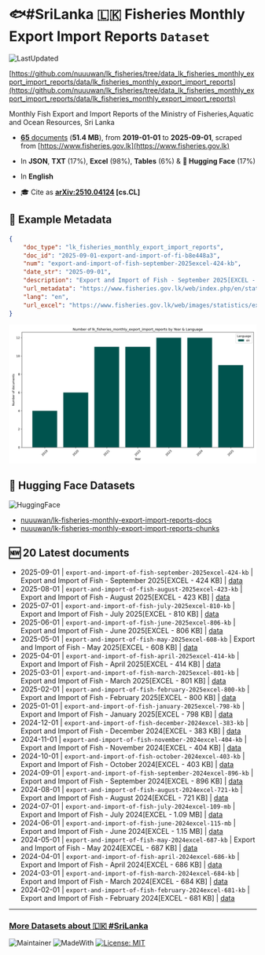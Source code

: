 # 🐟#SriLanka 🇱🇰 Fisheries Monthly Export Import Reports `Dataset`

![LastUpdated](https://img.shields.io/badge/last_updated-2025--10--31_02:06:52-green)

[https://github.com/nuuuwan/lk_fisheries/tree/data_lk_fisheries_monthly_export_import_reports/data/lk_fisheries_monthly_export_import_reports](https://github.com/nuuuwan/lk_fisheries/tree/data_lk_fisheries_monthly_export_import_reports/data/lk_fisheries_monthly_export_import_reports)

Monthly Fish Export and Import Reports of the Ministry of Fisheries,Aquatic and Ocean Resources, Sri Lanka

- [**65** documents](https://github.com/nuuuwan/lk_fisheries/tree/data_lk_fisheries_monthly_export_import_reports/data/lk_fisheries_monthly_export_import_reports) (**51.4 MB**), from **2019-01-01** to **2025-09-01**, scraped from [https://www.fisheries.gov.lk](https://www.fisheries.gov.lk)

- In **JSON**, **TXT** (17%), **Excel** (98%), **Tables** (6%) & **🤗 Hugging Face** (17%)

- In **English**

- 🎓 Cite as **[arXiv:2510.04124](https://arxiv.org/abs/2510.04124) [cs.CL]**

## 📝 Example Metadata

```json
{
    "doc_type": "lk_fisheries_monthly_export_import_reports",
    "doc_id": "2025-09-01-export-and-import-of-fi-b8e448a3",
    "num": "export-and-import-of-fish-september-2025excel-424-kb",
    "date_str": "2025-09-01",
    "description": "Export and Import of Fish - September 2025[EXCEL - 424 KB]",
    "url_metadata": "https://www.fisheries.gov.lk/web/index.php/en/statistics/export-import",
    "lang": "en",
    "url_excel": "https://www.fisheries.gov.lk/web/images/statistics/export/2025/EXPORT_and_IMPORT_REPORT_-_2025_SEPTEMBER_1.xls"
}
```

![Chart](https://raw.githubusercontent.com/nuuuwan/lk_fisheries/refs/heads/data_lk_fisheries_monthly_export_import_reports/data/lk_fisheries_monthly_export_import_reports/docs_by_year_and_lang.png)

## 🤗 Hugging Face Datasets

![HuggingFace](https://img.shields.io/badge/-HuggingFace-FDEE21?style=for-the-badge&logo=HuggingFace)

- [nuuuwan/lk-fisheries-monthly-export-import-reports-docs](https://huggingface.co/datasets/nuuuwan/lk-fisheries-monthly-export-import-reports-docs)
- [nuuuwan/lk-fisheries-monthly-export-import-reports-chunks](https://huggingface.co/datasets/nuuuwan/lk-fisheries-monthly-export-import-reports-chunks)

## 🆕 20 Latest documents

- 2025-09-01 | `export-and-import-of-fish-september-2025excel-424-kb` | Export and Import of Fish - September 2025[EXCEL - 424 KB] | [data](https://github.com/nuuuwan/lk_fisheries/tree/data_lk_fisheries_monthly_export_import_reports/data/lk_fisheries_monthly_export_import_reports/2020s/2025/2025-09-01-export-and-import-of-fi-b8e448a3)
- 2025-08-01 | `export-and-import-of-fish-august-2025excel-423-kb` | Export and Import of Fish - August 2025[EXCEL - 423 KB] | [data](https://github.com/nuuuwan/lk_fisheries/tree/data_lk_fisheries_monthly_export_import_reports/data/lk_fisheries_monthly_export_import_reports/2020s/2025/2025-08-01-export-and-import-of-fi-098e6ee1)
- 2025-07-01 | `export-and-import-of-fish-july-2025excel-810-kb` | Export and Import of Fish - July 2025[EXCEL - 810 KB] | [data](https://github.com/nuuuwan/lk_fisheries/tree/data_lk_fisheries_monthly_export_import_reports/data/lk_fisheries_monthly_export_import_reports/2020s/2025/2025-07-01-export-and-import-of-fi-63875334)
- 2025-06-01 | `export-and-import-of-fish-june-2025excel-806-kb` | Export and Import of Fish - June 2025[EXCEL - 806 KB] | [data](https://github.com/nuuuwan/lk_fisheries/tree/data_lk_fisheries_monthly_export_import_reports/data/lk_fisheries_monthly_export_import_reports/2020s/2025/2025-06-01-export-and-import-of-fi-943170a6)
- 2025-05-01 | `export-and-import-of-fish-may-2025excel-608-kb` | Export and Import of Fish - May 2025[EXCEL - 608 KB] | [data](https://github.com/nuuuwan/lk_fisheries/tree/data_lk_fisheries_monthly_export_import_reports/data/lk_fisheries_monthly_export_import_reports/2020s/2025/2025-05-01-export-and-import-of-fi-009e5847)
- 2025-04-01 | `export-and-import-of-fish-april-2025excel-414-kb` | Export and Import of Fish - April 2025[EXCEL - 414 KB] | [data](https://github.com/nuuuwan/lk_fisheries/tree/data_lk_fisheries_monthly_export_import_reports/data/lk_fisheries_monthly_export_import_reports/2020s/2025/2025-04-01-export-and-import-of-fi-3c64358c)
- 2025-03-01 | `export-and-import-of-fish-march-2025excel-801-kb` | Export and Import of Fish - March 2025[EXCEL - 801 KB] | [data](https://github.com/nuuuwan/lk_fisheries/tree/data_lk_fisheries_monthly_export_import_reports/data/lk_fisheries_monthly_export_import_reports/2020s/2025/2025-03-01-export-and-import-of-fi-b3bc4ad4)
- 2025-02-01 | `export-and-import-of-fish-february-2025excel-800-kb` | Export and Import of Fish - February 2025[EXCEL - 800 KB] | [data](https://github.com/nuuuwan/lk_fisheries/tree/data_lk_fisheries_monthly_export_import_reports/data/lk_fisheries_monthly_export_import_reports/2020s/2025/2025-02-01-export-and-import-of-fi-ce507561)
- 2025-01-01 | `export-and-import-of-fish-january-2025excel-798-kb` | Export and Import of Fish - January 2025[EXCEL - 798 KB] | [data](https://github.com/nuuuwan/lk_fisheries/tree/data_lk_fisheries_monthly_export_import_reports/data/lk_fisheries_monthly_export_import_reports/2020s/2025/2025-01-01-export-and-import-of-fi-08acc4f5)
- 2024-12-01 | `export-and-import-of-fish-december-2024excel-383-kb` | Export and Import of Fish - December 2024[EXCEL - 383 KB] | [data](https://github.com/nuuuwan/lk_fisheries/tree/data_lk_fisheries_monthly_export_import_reports/data/lk_fisheries_monthly_export_import_reports/2020s/2024/2024-12-01-export-and-import-of-fi-b2245f68)
- 2024-11-01 | `export-and-import-of-fish-november-2024excel-404-kb` | Export and Import of Fish - November 2024[EXCEL - 404 KB] | [data](https://github.com/nuuuwan/lk_fisheries/tree/data_lk_fisheries_monthly_export_import_reports/data/lk_fisheries_monthly_export_import_reports/2020s/2024/2024-11-01-export-and-import-of-fi-d6271a61)
- 2024-10-01 | `export-and-import-of-fish-october-2024excel-403-kb` | Export and Import of Fish - October 2024[EXCEL - 403 KB] | [data](https://github.com/nuuuwan/lk_fisheries/tree/data_lk_fisheries_monthly_export_import_reports/data/lk_fisheries_monthly_export_import_reports/2020s/2024/2024-10-01-export-and-import-of-fi-c3e3e508)
- 2024-09-01 | `export-and-import-of-fish-september-2024excel-896-kb` | Export and Import of Fish - September 2024[EXCEL - 896 KB] | [data](https://github.com/nuuuwan/lk_fisheries/tree/data_lk_fisheries_monthly_export_import_reports/data/lk_fisheries_monthly_export_import_reports/2020s/2024/2024-09-01-export-and-import-of-fi-d4d81a3b)
- 2024-08-01 | `export-and-import-of-fish-august-2024excel-721-kb` | Export and Import of Fish - August 2024[EXCEL - 721 KB] | [data](https://github.com/nuuuwan/lk_fisheries/tree/data_lk_fisheries_monthly_export_import_reports/data/lk_fisheries_monthly_export_import_reports/2020s/2024/2024-08-01-export-and-import-of-fi-a0725d09)
- 2024-07-01 | `export-and-import-of-fish-july-2024excel-109-mb` | Export and Import of Fish - July 2024[EXCEL - 1.09 MB] | [data](https://github.com/nuuuwan/lk_fisheries/tree/data_lk_fisheries_monthly_export_import_reports/data/lk_fisheries_monthly_export_import_reports/2020s/2024/2024-07-01-export-and-import-of-fi-00b7cb86)
- 2024-06-01 | `export-and-import-of-fish-june-2024excel-115-mb` | Export and Import of Fish - June 2024[EXCEL - 1.15 MB] | [data](https://github.com/nuuuwan/lk_fisheries/tree/data_lk_fisheries_monthly_export_import_reports/data/lk_fisheries_monthly_export_import_reports/2020s/2024/2024-06-01-export-and-import-of-fi-4f804c58)
- 2024-05-01 | `export-and-import-of-fish-may-2024excel-687-kb` | Export and Import of Fish - May 2024[EXCEL - 687 KB] | [data](https://github.com/nuuuwan/lk_fisheries/tree/data_lk_fisheries_monthly_export_import_reports/data/lk_fisheries_monthly_export_import_reports/2020s/2024/2024-05-01-export-and-import-of-fi-e09c6a01)
- 2024-04-01 | `export-and-import-of-fish-april-2024excel-686-kb` | Export and Import of Fish - April 2024[EXCEL - 686 KB] | [data](https://github.com/nuuuwan/lk_fisheries/tree/data_lk_fisheries_monthly_export_import_reports/data/lk_fisheries_monthly_export_import_reports/2020s/2024/2024-04-01-export-and-import-of-fi-630ae447)
- 2024-03-01 | `export-and-import-of-fish-march-2024excel-684-kb` | Export and Import of Fish - March 2024[EXCEL - 684 KB] | [data](https://github.com/nuuuwan/lk_fisheries/tree/data_lk_fisheries_monthly_export_import_reports/data/lk_fisheries_monthly_export_import_reports/2020s/2024/2024-03-01-export-and-import-of-fi-d9b56e6a)
- 2024-02-01 | `export-and-import-of-fish-february-2024excel-681-kb` | Export and Import of Fish - February 2024[EXCEL - 681 KB] | [data](https://github.com/nuuuwan/lk_fisheries/tree/data_lk_fisheries_monthly_export_import_reports/data/lk_fisheries_monthly_export_import_reports/2020s/2024/2024-02-01-export-and-import-of-fi-dc99cf2d)

---

### [More Datasets about 🇱🇰 #SriLanka](https://github.com/nuuuwan/lk_datasets)

![Maintainer](https://img.shields.io/badge/maintainer-nuuuwan-red)
![MadeWith](https://img.shields.io/badge/made_with-python-blue)
[![License: MIT](https://img.shields.io/badge/License-MIT-yellow.svg)](https://opensource.org/licenses/MIT)
